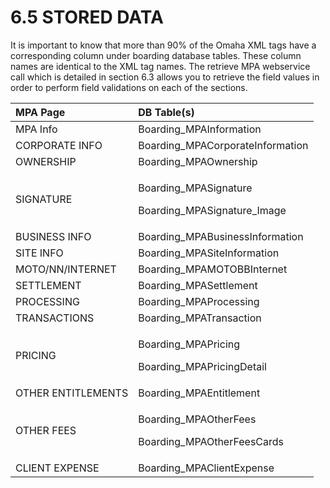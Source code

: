 # **6.5 STORED DATA**

It is important to know that more than 90% of the Omaha XML tags have a corresponding column under boarding database tables. These column names are identical to the XML tag names.   The retrieve MPA webservice call which is detailed in section 6.3 allows you to retrieve the field values in order to perform field validations on each of the sections.

|MPA Page|DB Table(s)|
| :- | :- |
|MPA Info|Boarding\_MPAInformation|
|CORPORATE INFO|Boarding\_MPACorporateInformation|
|OWNERSHIP|Boarding\_MPAOwnership|
|SIGNATURE|<p>Boarding\_MPASignature</p><p>Boarding\_MPASignature\_Image</p>|
|BUSINESS INFO|Boarding\_MPABusinessInformation|
|SITE INFO|Boarding\_MPASiteInformation|
|MOTO/NN/INTERNET|Boarding\_MPAMOTOBBInternet|
|SETTLEMENT|Boarding\_MPASettlement|
|PROCESSING|Boarding\_MPAProcessing|
|TRANSACTIONS|Boarding\_MPATransaction|
|PRICING|<p>Boarding\_MPAPricing</p><p>Boarding\_MPAPricingDetail</p>|
|OTHER ENTITLEMENTS|Boarding\_MPAEntitlement|
|OTHER FEES|<p>Boarding\_MPAOtherFees</p><p>Boarding\_MPAOtherFeesCards</p>|
|CLIENT EXPENSE|Boarding\_MPAClientExpense|
